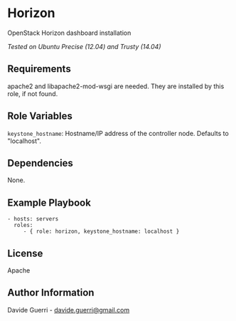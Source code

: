 Horizon
=========

OpenStack Horizon dashboard installation

_Tested on Ubuntu Precise (12.04) and Trusty (14.04)_

Requirements
------------

apache2 and libapache2-mod-wsgi are needed.
They are installed by this role, if not found.

Role Variables
--------------

`keystone_hostname`:  Hostname/IP address of the controller node.
                      Defaults to "localhost".

Dependencies
------------

None.

Example Playbook
----------------

    - hosts: servers
      roles:
         - { role: horizon, keystone_hostname: localhost }

License
-------

Apache

Author Information
------------------

Davide Guerri - davide.guerri@gmail.com
